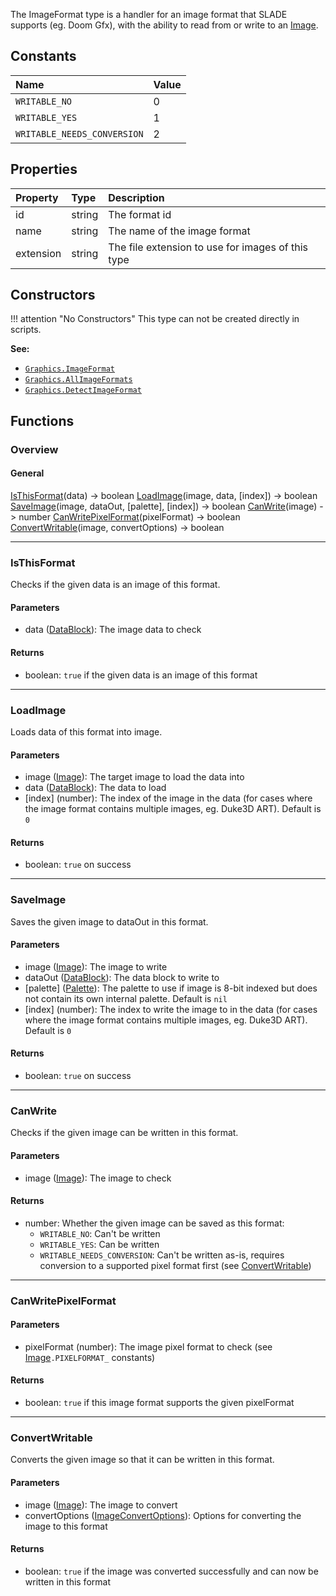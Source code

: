 The <type>ImageFormat</type> type is a handler for an image format that SLADE supports (eg. Doom Gfx), with the ability to read from or write to an <type>[Image](Image.md)</type>.

## Constants

| Name | Value |
|:-----|:------|
`WRITABLE_NO` | 0
`WRITABLE_YES` | 1
`WRITABLE_NEEDS_CONVERSION` | 2

## Properties

| Property | Type | Description |
|:---------|:-----|:------------|
<prop class="ro">id</prop> | <type>string</type> | The format id
<prop class="ro">name</prop> | <type>string</type> | The name of the image format
<prop class="ro">extension</prop> | <type>string</type> | The file extension to use for images of this type

## Constructors

!!! attention "No Constructors"
    This type can not be created directly in scripts.

**See:**

* <code>[Graphics.ImageFormat](../../Namespaces/Graphics.md#imageformat)</code>
* <code>[Graphics.AllImageFormats](../../Namespaces/Graphics.md#allimageformats)</code>
* <code>[Graphics.DetectImageFormat](../../Namespaces/Graphics.md#detectimageformat)</code>

## Functions

### Overview

#### General

<fdef>[IsThisFormat](#isthisformat)(<arg>data</arg>) -> <type>boolean</type></fdef>
<fdef>[LoadImage](#loadimage)(<arg>image</arg>, <arg>data</arg>, <arg>[index]</arg>) -> <type>boolean</type></fdef>
<fdef>[SaveImage](#saveimage)(<arg>image</arg>, <arg>dataOut</arg>, <arg>[palette]</arg>, <arg>[index]</arg>) -> <type>boolean</type></fdef>
<fdef>[CanWrite](#canwrite)(<arg>image</arg>) -> <type>number</type></fdef>
<fdef>[CanWritePixelFormat](#canwritepixelformat)(<arg>pixelFormat</arg>) -> <type>boolean</type></fdef>
<fdef>[ConvertWritable](#convertwritable)(<arg>image</arg>, <arg>convertOptions</arg>) -> <type>boolean</type></fdef>

---
### IsThisFormat

Checks if the given <arg>data</arg> is an image of this format.

#### Parameters

* <arg>data</arg> (<type>[DataBlock](../DataBlock.md)</type>): The image data to check

#### Returns

* <type>boolean</type>: `true` if the given <arg>data</arg> is an image of this format

---
### LoadImage

Loads <arg>data</arg> of this format into <arg>image</arg>.

#### Parameters

* <arg>image</arg> (<type>[Image](Image.md)</type>): The target image to load the data into
* <arg>data</arg> (<type>[DataBlock](../DataBlock.md)</type>): The data to load
* <arg>[index]</arg> (<type>number</type>): The index of the image in the data (for cases where the image format contains multiple images, eg. Duke3D ART). Default is `0`

#### Returns

* <type>boolean</type>: `true` on success

---
### SaveImage

Saves the given <arg>image</arg> to <arg>dataOut</arg> in this format.

#### Parameters

* <arg>image</arg> (<type>[Image](Image.md)</type>): The image to write
* <arg>dataOut</arg> (<type>[DataBlock](../DataBlock.md)</type>): The data block to write to
* <arg>[palette]</arg> (<type>[Palette](Palette.md)</type>): The palette to use if <arg>image</arg> is 8-bit indexed but does not contain its own internal palette. Default is `nil`
* <arg>[index]</arg> (<type>number</type>): The index to write the image to in the data (for cases where the image format contains multiple images, eg. Duke3D ART). Default is `0`

#### Returns

* <type>boolean</type>: `true` on success

---
### CanWrite

Checks if the given <arg>image</arg> can be written in this format.

#### Parameters

* <arg>image</arg> (<type>[Image](Image.md)</type>): The image to check

#### Returns

* <type>number</type>: Whether the given image can be saved as this format:
    * `WRITABLE_NO`: Can't be written
    * `WRITABLE_YES`: Can be written
    * `WRITABLE_NEEDS_CONVERSION`: Can't be written as-is, requires conversion to a supported pixel format first (see <func>[ConvertWritable](#convertwritable)</func>)

---
### CanWritePixelFormat

#### Parameters

* <arg>pixelFormat</arg> (<type>number</type>): The image pixel format to check (see <type>[Image](Image.md#constants)</type>`.PIXELFORMAT_` constants)

#### Returns

* <type>boolean</type>: `true` if this image format supports the given <arg>pixelFormat</arg>

---
### ConvertWritable

Converts the given <arg>image</arg> so that it can be written in this format.

#### Parameters

* <arg>image</arg> (<type>[Image](Image.md)</type>): The image to convert
* <arg>convertOptions</arg> (<type>[ImageConvertOptions](ImageConvertOptions.md)</type>): Options for converting the image to this format

#### Returns

* <type>boolean</type>: `true` if the image was converted successfully and can now be written in this format
